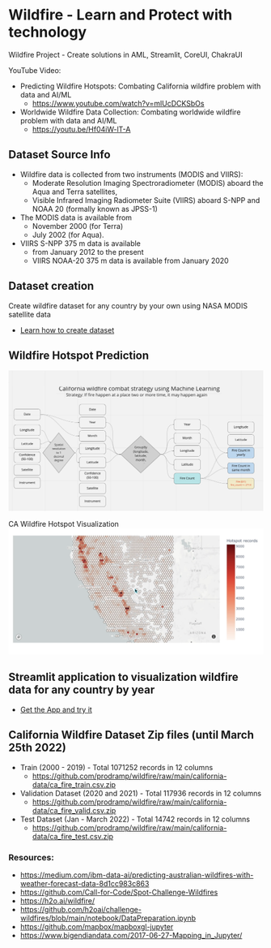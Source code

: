 # Wildfire - Learn and Protect with technology #
Wildfire Project - Create solutions in AML, Streamlit, CoreUI, ChakraUI

YouTube Video:
- Predicting Wildfire Hotspots: Combating California wildfire problem with data and AI/ML
  - https://www.youtube.com/watch?v=mlUcDCKSbOs
- Worldwide Wildfire Data Collection: Combating worldwide wildfire problem with data and AI/ML
  - https://youtu.be/Hf04iW-lT-A

## Dataset Source Info ## 
- Wildfire data is collected from two instruments (MODIS and VIIRS):
  - Moderate Resolution Imaging Spectroradiometer (MODIS) aboard the Aqua and Terra satellites, 
  - Visible Infrared Imaging Radiometer Suite (VIIRS) aboard S-NPP and NOAA 20 (formally known as JPSS-1)
- The MODIS data is available from 
  - November 2000 (for Terra) 
  - July 2002 (for Aqua). 
- VIIRS S-NPP 375 m data is available 
  - from January 2012 to the present 
  - VIIRS NOAA-20 375 m data is available from January 2020  

## Dataset creation ##
Create wildfire dataset for any country by your own using NASA MODIS satellite data 
- [Learn how to create dataset](https://github.com/prodramp/wildfire/blob/main/dataset/README.md)


## Wildfire Hotspot Prediction ## 
![Strategy](https://github.com/prodramp/wildfire/blob/main/images/wildfire-hotspot-strategy.png?raw=true)

CA Wildfire Hotspot Visualization
![Hotspot](https://github.com/prodramp/wildfire/blob/main/images/ca-wildfire-hotspot.png?raw=true)


## Streamlit application to visualization wildfire data for any country by year ##
- [Get the App and try it](https://github.com/prodramp/wildfire/tree/main/wildfire-data-streamlit)

## California Wildfire Dataset Zip files (until March 25th 2022) ##
- Train (2000 - 2019) - Total 1071252 records in 12 columns
  - https://github.com/prodramp/wildfire/raw/main/california-data/ca_fire_train.csv.zip
- Validation Dataset (2020 and 2021) - Total 117936 records in 12 columns
  - https://github.com/prodramp/wildfire/raw/main/california-data/ca_fire_valid.csv.zip
- Test Dataset (Jan - March 2022) - Total 14742 records in 12 columns
  - https://github.com/prodramp/wildfire/raw/main/california-data/ca_fire_test.csv.zip


### Resources: ###
- https://medium.com/ibm-data-ai/predicting-australian-wildfires-with-weather-forecast-data-8d1cc983c863
- https://github.com/Call-for-Code/Spot-Challenge-Wildfires
- https://h2o.ai/wildfire/
- https://github.com/h2oai/challenge-wildfires/blob/main/notebook/DataPreparation.ipynb
- https://github.com/mapbox/mapboxgl-jupyter
- https://www.bigendiandata.com/2017-06-27-Mapping_in_Jupyter/
